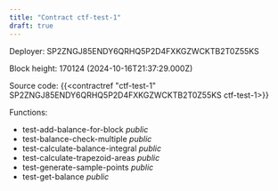 ```yaml
---
title: "Contract ctf-test-1"
draft: true
---
```

Deployer: SP2ZNGJ85ENDY6QRHQ5P2D4FXKGZWCKTB2T0Z55KS


 



Block height: 170124 (2024-10-16T21:37:29.000Z)

Source code: {{<contractref "ctf-test-1" SP2ZNGJ85ENDY6QRHQ5P2D4FXKGZWCKTB2T0Z55KS ctf-test-1>}}

Functions:

* test-add-balance-for-block _public_
* test-balance-check-multiple _public_
* test-calculate-balance-integral _public_
* test-calculate-trapezoid-areas _public_
* test-generate-sample-points _public_
* test-get-balance _public_

